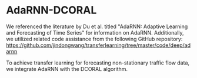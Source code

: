 # AdaRNN-DCORAL
We referenced the literature by Du et al. titled "AdaRNN: Adaptive Learning and Forecasting of Time Series" for information on AdaRNN. Additionally, we utilized related code assistance from the following GitHub repository: https://github.com/jindongwang/transferlearning/tree/master/code/deep/adarnn

To achieve transfer learning for forecasting non-stationary traffic flow data, we integrate AdaRNN with the DCORAL algorithm.
